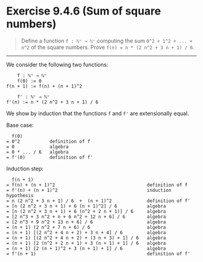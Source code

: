 # Exercise 9.4.6 (Sum of square numbers)

> Define a function `f : ℕ⁺ → ℕ⁺` computing the sum `0^2 + 1^2 + ... + n^2` of the square numbers.
> Prove `f(n) = n * (2 n^2 + 3 n + 1) / 6`.

---

We consider the following two functions:
```text
    f : ℕ⁺ → ℕ⁺
    f(0) := 0
f(n + 1) := f(n) + (n + 1)^2

    f' : ℕ⁺ → ℕ⁺
f'(n) := n * (2 n^2 + 3 n + 1) / 6
```
We show by induction that the functions `f` and `f'` are extensionally equal.

Base case:
```text
  f(0)
= 0^2           definition of f
= 0             algebra
= 0 * ... / 6   algebra
= f'(0)         definition of f'
```
Induction step:
```text
  f(n + 1)
= f(n) + (n + 1)^2                                  definition of f
= f'(n) + (n + 1)^2                                 induction hypothesis
= n (2 n^2 + 3 n + 1) / 6  +  (n + 1)^2             definition of f'
= [n (2 n^2 + 3 n + 1) + 6 (n + 1)^2] / 6           algebra
= [n (2 n^2 + 3 n + 1) + 6 (n^2 + 2 n + 1)] / 6     algebra
= [2 n^3 + 3 n^2 + n + 6 n^2 + 12 n + 6] / 6        algebra
= [2 n^3 + 9 n^2 + 13 n + 6] / 6                    algebra
= (n + 1) (2 n^2 + 7 n + 6) / 6                     algebra
= (n + 1) [(2 n^2 + 4 n + 2) + 3 n + 4] / 6         algebra
= (n + 1) [(2 n^2 + 4 n + 2) + (3 n + 3) + 1] / 6   algebra
= (n + 1) [2 (n^2 + 2 n + 1) + 3 (n + 1) + 1] / 6   algebra
= (n + 1) [2 (n + 1)^2 + 3 (n + 1) + 1] / 6         algebra
= f'(n + 1)                                         definition of f'
```
